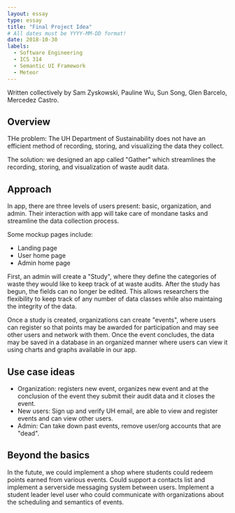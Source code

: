```yaml
---
layout: essay
type: essay
title: "Final Project Idea"
# All dates must be YYYY-MM-DD format!
date: 2018-10-30
labels:
  - Software Engineering
  - ICS 314
  - Semantic UI Framework
  - Meteor
---
```


Written collectively by Sam Zyskowski, Pauline Wu, Sun Song, Glen Barcelo, Mercedez Castro.

## Overview
THe problem: The UH Department of Sustainability does not have an efficient method of recording, storing, and visualizing the data they collect. 

The solution: we designed an app called "Gather" which streamlines the recording, storing, and visualization of waste audit data.

## Approach
In app, there are three levels of users present: basic, organization, and admin. Their interaction with app will take care of mondane tasks and streamline the data collection process.

Some mockup pages include:
 - Landing page
 - User home page
 - Admin home page

First, an admin will create a "Study", where they define the categories of waste they would like to keep track of at waste audits. After the study has begun, the fields can no longer be edited. This allows researchers the flexibility to keep track of any number of data classes while also maintaing the integrity of the data.

Once a study is created, organizations can create "events", where users can register so that points may be awarded for participation and may see other users and network with them. Once the event concludes, the data may be saved in a database in an organized manner where users can view it using charts and graphs available in our app.

## Use case ideas
 - Organization: registers new event, organizes new event and at the conclusion of the event they submit their audit data and it closes the event.
 - New users: Sign up and verify UH email, are able to view and register events and can view other users.
 - Admin: Can take down past events, remove user/org accounts that are "dead".

## Beyond the basics
  In the futute, we could implement a shop where students could redeem points earned from various events.  Could support a contacts list and implement a serverside messaging system between users.  Implement a student leader level user who could communicate with organizations about the scheduling and semantics of events.



